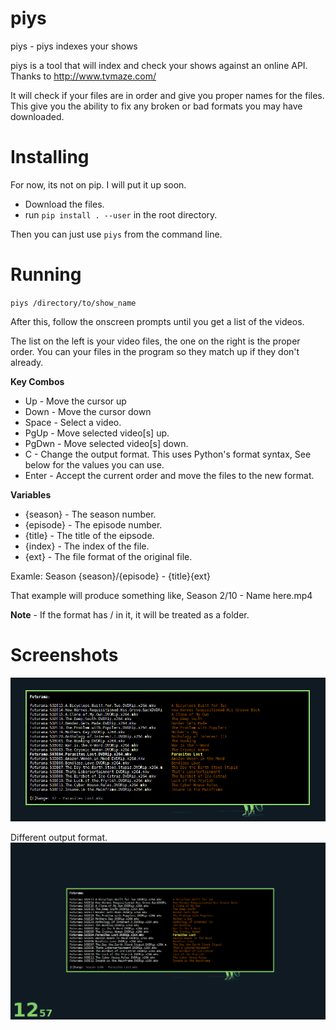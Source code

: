 # piys
piys - piys indexes your shows

piys is a tool that will index and check your shows against an online API. Thanks to http://www.tvmaze.com/

It will check if your files are in order and give you proper names for the files. This give you the ability to fix any broken or bad formats you may have downloaded.


# Installing
For now, its not on pip. I will put it up soon.

- Download the files.
- run `pip install . --user` in the root directory.

Then you can just use `piys` from the command line.

# Running

`piys /directory/to/show_name`

After this, follow the onscreen prompts until you get a list of the videos.

The list on the left is your video files, the one on the right is the proper order. You can your files in the program so they match up if they don't already.

**Key Combos**

- Up - Move the cursor up
- Down - Move the cursor down
- Space - Select a video.
- PgUp - Move selected video[s] up.
- PgDwn - Move selected video[s] down.
- C - Change the output format. This uses Python's format syntax, See below for the values you can use.
- Enter - Accept the current order and move the files to the new format.


**Variables**

- {season} - The season number.
- {episode} - The episode number.
- {title} - The title of the eipsode.
- {index} - The index of the file.
- {ext} - The file format of the original file.

Examle: Season {season}/{episode} - {title}{ext}

That example will produce something like,  Season 2/10 - Name here.mp4

**Note** - If the format has / in it, it will be treated as a folder.


# Screenshots

![screenie](screenshots/1.png?raw=true)

Different output format.
![screenie](screenshots/2.png?raw=true)
